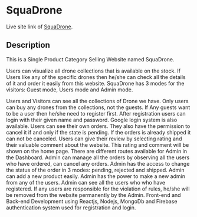 # SquaDrone

Live site link of [SquaDrone](squa-drone-2e97b.firebaseapp.com).

## Description
This is a Single Product Category Selling Website named SquaDrone.

Users can visualize all drone collections that is available on the stock. If Users like any of the specific drones then he/she can check all the details of it and order it easily from this website. SquaDrone has 3 modes for the visitors: Guest mode, Users mode and Admin mode.

Users and Visitors can see all the collections of Drone we have.
Only users can buy any drones from the collections, not the guests.
If Any guests want to be a user then he/she need to register first.
After registration users can login with their given name and password. Google login system is also available.
Users can see their own orders. They also have the permission to cancel it if and only if the state is pending. If the orders is already shipped it can not be canceled.
Users can give their review by selecting rating and their valuable comment about the website. This rating and comment will be shown on the home page.
There are different routes available for Admin in the Dashboard.
Admin can manage all the orders by observing all the users who have ordered, can cancel any orders. Admin has the access to change the status of the order in 3 modes: pending, rejected and shipped.
Admin can add a new product easily. Admin has the power to make a new admin from any of the users.
Admin can see all the users who who have registered. If any users are responsible for the violation of rules, he/she will be removed from the website permanently by the Admin.
Front-end and Back-end Development using Reactjs, Nodejs, MongoDb and Firebase authentication system used for registration and login.